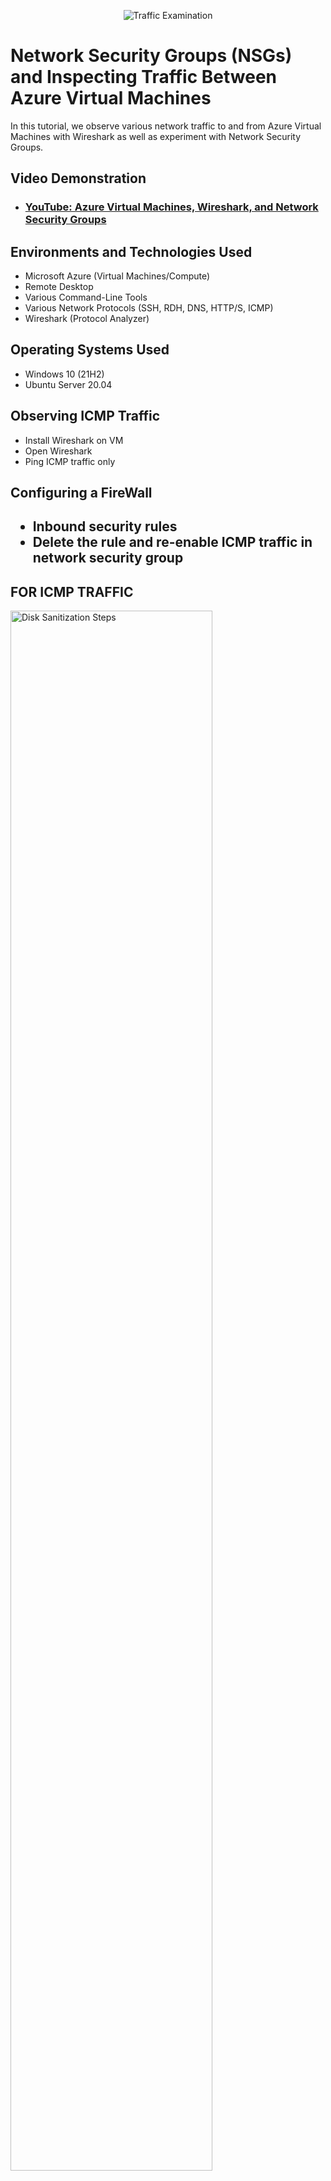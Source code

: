 <p align="center">
<img src="https://i.imgur.com/Ua7udoS.png" alt="Traffic Examination"/>
</p>

<h1>Network Security Groups (NSGs) and Inspecting Traffic Between Azure Virtual Machines</h1>
In this tutorial, we observe various network traffic to and from Azure Virtual Machines with Wireshark as well as experiment with Network Security Groups. <br />


<h2>Video Demonstration</h2>

- ### [YouTube: Azure Virtual Machines, Wireshark, and Network Security Groups](https://youtu.be/Mu_2UnOdVHM?si=ff0g7qtqE7NORzsH)

<h2>Environments and Technologies Used</h2>

- Microsoft Azure (Virtual Machines/Compute)
- Remote Desktop
- Various Command-Line Tools
- Various Network Protocols (SSH, RDH, DNS, HTTP/S, ICMP)
- Wireshark (Protocol Analyzer)

<h2>Operating Systems Used </h2>

- Windows 10 (21H2)
- Ubuntu Server 20.04

<h2>Observing ICMP Traffic</h2>

- Install Wireshark on VM
- Open Wireshark 
- Ping ICMP traffic only

<h2> Configuring a FireWall<h2>

- Inbound security rules
- Delete the rule and re-enable ICMP traffic in network security group

<h2>FOR ICMP TRAFFIC</h2>

<p>
<img src="https://github.com/user-attachments/assets/42b64483-1e8a-48fc-8a9e-2c20a2a172a9" height="80%" width="80%" alt="Disk Sanitization Steps"/>

</p>
<p>
Run Windows 10 VM on Azure, open Remote Desktop to paste the IP address, go into Internet Explorer on the VM, and install Wireshark X64 
</p>
<br />

<p>
<img  src="https://github.com/user-attachments/assets/5361ccf1-31ba-4448-bc9d-3968cca03123" height="80%" width="80%" alt="Disk Sanitization Steps"/>

</p>
<p>
Open Wireshark and start packet capture. Within Wireshark, filter for ICMP traffic only

</p>
<br />

<p>
<img  src="https://github.com/user-attachments/assets/a7b7ace1-e233-4f87-ba4b-365b23da16c1" height="80%" width="80%" alt="Disk Sanitization Steps"/>
<img  src="https://github.com/user-attachments/assets/e55e462e-b04f-4ac1-81a0-e5907e2f6422" height="80%" width="80%" alt="Disk Sanitization Steps"/>
<img <img width="847" alt="image" src="https://github.com/user-attachments/assets/cf5924b5-3951-4565-b109-f0074e99da22" />


</p>
<p>
Retrieve the private IP address of the Ubuntu VM (linux-vm) and attempt to ping it from within the Windows 10 VM. You can see the pings in the 3rd screenshot.

</p>
<br />

<h2> FOR CONFIGURING A FIREWALL<h2>

<p>
<img width="1270" alt="image" src="https://github.com/user-attachments/assets/890333a1-9d72-43ce-b551-614c1f281d8b" height="80%" width="80%" alt="Disk Sanitization Steps"/>

</p>
<p>
Open the Linux VM in Azure. Go to the settings, click on network, and edit the Inbound Security Rules as seen in the picture.

</p>
<br />

</p>
<img src="https://github.com/user-attachments/assets/a3a3dc04-59e2-4a53-b7ed-e92fd8180f28" height="80%" width="80%" alt="Disk Sanitization Steps"/>

</p>
<p>
When the rule takes effect, it will start to time out and ignore the traffic.

<p>
<img src="https://github.com/user-attachments/assets/b020ef76-d65a-4bf9-b7e5-5a76c98636cf" height="80%" width="80%" alt="Disk Sanitization Steps"/>

</p>
<p>
Delete the rule and Re-enable ICMP traffic for the Network Security Group your Ubuntu VM. When you go back to the Windows VM, the ping activity will start working.
